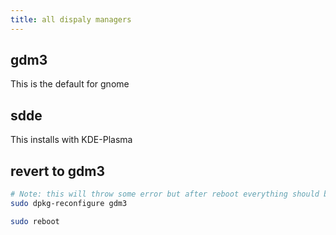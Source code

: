 ```yaml
---
title: all dispaly managers
---
```


## gdm3

This is the default for gnome

## sdde

This installs with KDE-Plasma

## revert to gdm3

```bash
# Note: this will throw some error but after reboot everything should be OK
sudo dpkg-reconfigure gdm3 

sudo reboot
```
